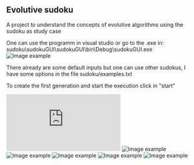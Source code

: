 ## Evolutive sudoku

A project to understand the concepts of evolutive algorithms using the sudoku as study case

One can use the programm in visual studio or go to the .exe in:
sudoku\sudokuGUI\sudokuGUI\bin\Debug\sudokuGUI.exe
![Image example](http://sebasgverde.github.io/EvolutiveSudoku/images/1.png)

There already are some default inputs but one can use other sudokus, I have some options in the file sudoku/examples.txt 

To create the first generation and start the execution click in "start"

![Image example](http://sebasgverde.github.io/EvolutiveSudokuDeutsch/Dokumentation/Benutzer%20Doku.pdf)
![Image example](http://sebasgverde.github.io/EvolutiveSudokuDeutsch/images/2.png)
![Image example](http://sebasgverde.github.io/EvolutiveSudokuDeutsch/images/3.png)
![Image example](http://sebasgverde.github.io/EvolutiveSudoku/images/4.png)
![Image example](http://sebasgverde.github.io/EvolutiveSudoku/images/5.png)
![Image example](http://sebasgverde.github.io/EvolutiveSudoku/images/6.png)
